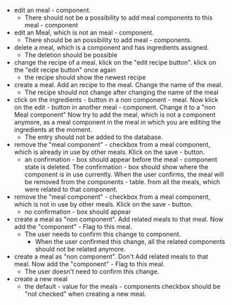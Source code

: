 - edit an meal - component. 
    - There should not be a possibility to add meal components to this meal - component
- edit an Meal, which is not an meal - component.
    - There should be an possibility to add meal - components.
- delete a meal, which is a component and has ingredients assigned.
    - The deletion should be possible
- change the recipe of a meal. klick on the "edit recipe button". klick on the "edit recipe button" once again
    - the recipe should show the newest recipe
- create a meal. Add an recipe to the meal. Change the name of the meal. 
    - The recipe should not change after changing the name of the meal
- click on the ingredients - button in a non component - meal. Now klick on the edit - button in another meal - component. Change it to a "non Meal component"
Now try to add the meal, which is not a component anymore, as a meal component in the meal in which you are editing the ingredients at the moment.
    - The entry should not be added to the database.
- remove the "meal component" - checkbox from a meal component, which is already in use by other meals. Klick on the save - button.
    - an confirmation - box should appear before the meal - component state is deleted. The confirmation - box should show where the component is in use currently. When the user confirms, the meal will be removed from the components - table.
    from all the meals, which were related to that component.
- remove the "meal component" - checkbox from a meal component, which is not in use by other meals. Klick on the save - button.
    - no confirmation - box should appear
- create a meal as "non component". Add related meals to that meal. Now add the "component" - Flag to this meal.
    - The user needs to confirm this change to component.
        - When the user confirmed this change, all the related components should not be related anymore.
- create a meal as "non component". Don't Add related meals to that meal. Now add the "component" - Flag to this meal.
    - The user doesn't need to confirm this change.
- create a new meal
    - the default - value for the meals - components checkbox should be "not checked" when creating a new meal.
